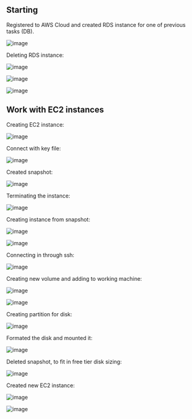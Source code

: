 ## Starting

Registered to AWS Cloud and created RDS instance for one of previous tasks (DB).

![image](https://user-images.githubusercontent.com/113692759/215345342-4d0ae174-c52b-4084-a8bd-6d5406375a83.png)

Deleting RDS instance:

![image](https://user-images.githubusercontent.com/113692759/215345705-6293f544-e7cc-4bab-8e1a-c4bbaada9203.png)

![image](https://user-images.githubusercontent.com/113692759/215345778-03384bdd-f96e-4029-8baa-733e41dc926f.png)

![image](https://user-images.githubusercontent.com/113692759/215345844-51f1aecd-9297-4790-a658-a7e44d4eecc3.png)







## Work with EC2 instances

Creating EC2 instance:

![image](https://user-images.githubusercontent.com/113692759/215347251-9f60e886-5a2e-43fc-b18a-20123b06f380.png)

Connect with key file:

![image](https://user-images.githubusercontent.com/113692759/215348937-1deb5745-c3da-4f84-b67d-942f47f7626e.png)

Created snapshot:

![image](https://user-images.githubusercontent.com/113692759/215349547-ab36acde-5650-414f-9cb7-01940dd5a160.png)

Terminating the instance:

![image](https://user-images.githubusercontent.com/113692759/215349624-b5cd8891-8935-410a-b027-d1683566b470.png)

Creating instance from snapshot:

![image](https://user-images.githubusercontent.com/113692759/215451765-3febbdc0-2680-4459-b8b8-1ed479a24990.png)

![image](https://user-images.githubusercontent.com/113692759/215452402-e5baa6f9-dd86-4ce3-bee1-ebc27c3229f8.png)

Connecting in through ssh:

![image](https://user-images.githubusercontent.com/113692759/215453833-3e1d3af0-61df-4865-9b6e-24cd13282f9a.png)

Creating new volume and adding to working machine:

![image](https://user-images.githubusercontent.com/113692759/215459973-3d3b51de-8b75-4203-8df8-21036c0c3b3c.png)

![image](https://user-images.githubusercontent.com/113692759/215460043-c279b0af-cdce-4631-8180-15cc85390117.png)

Creating partition for disk:

![image](https://user-images.githubusercontent.com/113692759/215463820-ec773b8a-c194-483d-a0f7-74e3d2db700b.png)

Formated the disk and mounted it:

![image](https://user-images.githubusercontent.com/113692759/215464230-43121be7-ce1d-4d92-9cf5-95b75855e8bb.png)

Deleted snapshot, to fit in free tier disk sizing:

![image](https://user-images.githubusercontent.com/113692759/215465149-1cf14504-d32e-4d83-a238-d887d8a380e4.png)

Created new EC2 instance:

![image](https://user-images.githubusercontent.com/113692759/215465374-d4b19c4d-b688-493b-b7ea-97e369ab2c1c.png)

![image](https://user-images.githubusercontent.com/113692759/215465883-d2de3a46-a8b9-478b-8a0f-9de6ef2c49a6.png)





